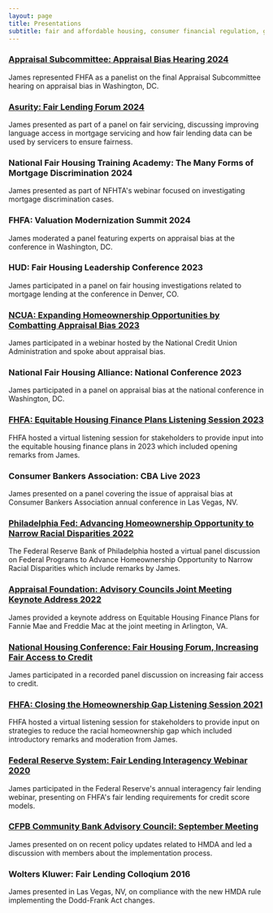 ```yaml
---
layout: page
title: Presentations
subtitle: fair and affordable housing, consumer financial regulation, government-sponsored enterprises, data and privacy
---
```


### [Appraisal Subcommittee: Appraisal Bias Hearing 2024](https://www.youtube.com/watch?v=Kz-rtRWp5k0)
James represented FHFA as a panelist on the final Appraisal Subcommittee hearing on appraisal bias in Washington, DC.

### [Asurity: Fair Lending Forum 2024](https://www.fairlendingforum.com/fair-lending-forum-2024/speakers/)
James presented as part of a panel on fair servicing, discussing improving language access in mortgage servicing and how fair lending data can be used by servicers to ensure fairness.

### National Fair Housing Training Academy: The Many Forms of Mortgage Discrimination 2024
James presented as part of NFHTA's webinar focused on investigating mortgage discrimination cases.

### FHFA: Valuation Modernization Summit 2024
James moderated a panel featuring experts on appraisal bias at the conference in Washington, DC.

### HUD: Fair Housing Leadership Conference 2023
James participated in a panel on fair housing investigations related to mortgage lending at the conference in Denver, CO.

### [NCUA: Expanding Homeownership Opportunities by Combatting Appraisal Bias 2023](https://ncua.gov/news/events/2023/ncua-host-webinar-combatting-appraisal-bias-june-21)
James participated in a webinar hosted by the National Credit Union Administration and spoke about appraisal bias.

### National Fair Housing Alliance: National Conference 2023
James participated in a panel on appraisal bias at the national conference in Washington, DC.

### [FHFA: Equitable Housing Finance Plans Listening Session 2023](https://www.youtube.com/watch?v=fcNxVebXg4Y)
FHFA hosted a virtual listening session for stakeholders to provide input into the equitable housing finance plans in 2023 which included opening remarks from James.

### Consumer Bankers Association: CBA Live 2023
James presented on a panel covering the issue of appraisal bias at Consumer Bankers Association annual conference in Las Vegas, NV.

### [Philadelphia Fed: Advancing Homeownership Opportunity to Narrow Racial Disparities 2022](https://www.philadelphiafed.org/calendar-of-events/advancing-homeownership-opportunity-to-narrow-racial-disparities-part-1)
The Federal Reserve Bank of Philadelphia hosted a virtual panel discussion on Federal Programs to Advance Homeownership Opportunity to Narrow Racial Disparities which include remarks by James.

### [Appraisal Foundation: Advisory Councils Joint Meeting Keynote Address 2022](https://www.appraisalfoundation.org/imis/TAFCore/Events/Event_Display.aspx?EventKey=062822)
James provided a keynote address on Equitable Housing Finance Plans for Fannie Mae and Freddie Mac at the joint meeting in Arlington, VA.

### [National Housing Conference: Fair Housing Forum, Increasing Fair Access to Credit](https://www.youtube.com/watch?v=ehi7__N0CZs)
James participated in a recorded panel discussion on increasing fair access to credit.

### [FHFA: Closing the Homeownership Gap Listening Session 2021](https://web.archive.org/web/20241231023312/https://www.fhfa.gov/news/videos/fhfa-public-listening-session-closing-the-gap-to-sustainable-homeownership)
FHFA hosted a virtual listening session for stakeholders to provide input on strategies to reduce the racial homeownership gap which included introductory remarks and moderation from James.

### [Federal Reserve System: Fair Lending Interagency Webinar 2020](https://www.consumercomplianceoutlook.org/outlook-live/2020/2020-fair-lending-interagency-webinar/)
James participated in the Federal Reserve's annual interagency fair lending webinar, presenting on FHFA's fair lending requirements for credit score models.

### [CFPB Community Bank Advisory Council: September Meeting](https://files.consumerfinance.gov/f/documents/cfpb_cbac_meeting-minutes_092017.pdf)
James presented on on recent policy updates related to HMDA and led a discussion with members about the implementation process.

### Wolters Kluwer: Fair Lending Colloqium 2016
James presented in Las Vegas, NV, on compliance with the new HMDA rule implementing the Dodd-Frank Act changes.
